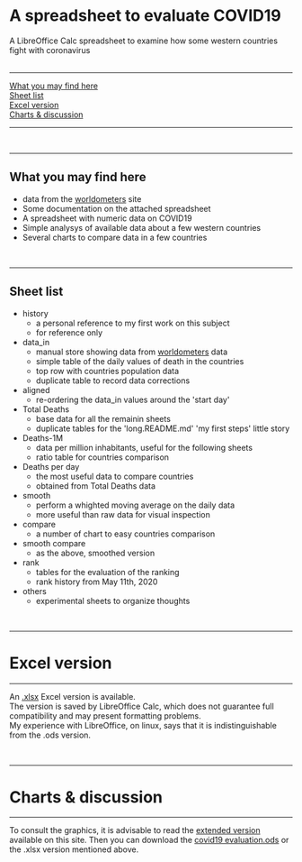 # A spreadsheet to evaluate COVID19

A LibreOffice Calc spreadsheet to examine how some western countries fight with coronavirus  
<br />  

----

[What you may find here](./spreadsheet.README.english.md#what-you-may-find-here)  
[Sheet list](./spreadsheet.README.english.md#sheet-list)  
[Excel version](./spreadsheet.README.english.md#excel-version)  
[Charts & discussion](./spreadsheet.README.english.md#charts--discussion)  
  
----
   
<br />

----  

What you may find here
----  

* data from the [worldometers](https://www.worldometers.info/coronavirus/#countries) site
* Some documentation on the attached spreadsheet
* A spreadsheet with numeric data on COVID19
* Simple analysys of available data about a few western countries
* Several charts to compare data in a few countries
 <br />

----

Sheet list
----  

* history
    * a personal reference to my first work on this subject
    * for reference only
* data_in
    * manual store showing data from [worldometers](https://www.worldometers.info/coronavirus/#countries) data
    * simple table of the daily values of death in the countries
    * top row with countries population data
    * duplicate table to record data corrections
* aligned
    * re-ordering the data_in values around the 'start day'
* Total Deaths
    * base data for all the remainin sheets
    * duplicate tables for the 'long.README.md' 'my first steps' little story
* Deaths-1M
    * data per million inhabitants, useful for the following sheets
    * ratio table for countries comparison
* Deaths per day
    * the most useful data to compare countries
    * obtained from Total Deaths data
* smooth
    * perform a whighted moving average on the daily data
    * more useful than raw data for visual inspection
* compare
    * a number of chart to easy countries comparison
* smooth compare 
    * as the above, smoothed version
* rank
    * tables for the evaluation of the ranking
    * rank history from May 11th, 2020
* others
    * experimental sheets to organize thoughts

 <br />

----

# Excel version
----  

An [.xlsx](https://github.com/fpirri/covid19/raw/master/history/last/covid19%20evaluation.xlsx) Excel version is available.  
The version is saved by LibreOffice Calc, which does not guarantee full compatibility and may present formatting problems.  
My experience with LibreOffice, on linux, says that it is indistinguishable from the .ods version.

 <br />

----

# Charts & discussion
----  

To consult the graphics, it is advisable to read the [extended version](https://github.com/fpirri/covid19/blob/master/README.english.md) available on this site. Then you can download the [covid19 evaluation.ods](https://github.com/fpirri/covid19/raw/master/covid19%20evaluation.ods) or the .xlsx version mentioned above.



